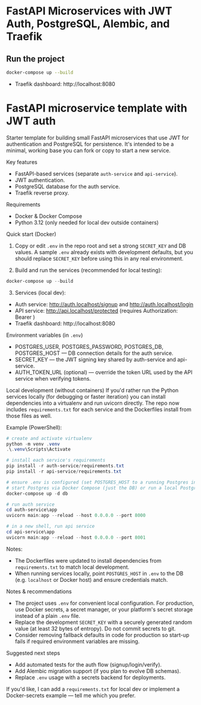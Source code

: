 # FastAPI Microservices with JWT Auth, PostgreSQL, Alembic, and Traefik

## Run the project
```bash
docker-compose up --build
```
- Traefik dashboard: http://localhost:8080

# FastAPI microservice template with JWT auth

Starter template for building small FastAPI microservices that use JWT for authentication and PostgreSQL for persistence. It's intended to be a minimal, working base you can fork or copy to start a new service.

Key features
- FastAPI-based services (separate `auth-service` and `api-service`).
- JWT authentication.
- PostgreSQL database for the auth service.
- Traefik reverse proxy.

Requirements
- Docker & Docker Compose
- Python 3.12 (only needed for local dev outside containers)

Quick start (Docker)
1. Copy or edit `.env` in the repo root and set a strong `SECRET_KEY` and DB values. A sample `.env` already exists with development defaults, but you should replace `SECRET_KEY` before using this in any real environment.

2. Build and run the services (recommended for local testing):

```powershell
docker-compose up --build
```

3. Services (local dev):
- Auth service: http://auth.localhost/signup and http://auth.localhost/login
- API service: http://api.localhost/protected (requires Authorization: Bearer <token>)
- Traefik dashboard: http://localhost:8080

Environment variables (in `.env`)
- POSTGRES_USER, POSTGRES_PASSWORD, POSTGRES_DB, POSTGRES_HOST — DB connection details for the auth service.
- SECRET_KEY — the JWT signing key shared by auth-service and api-service.
- AUTH_TOKEN_URL (optional) — override the token URL used by the API service when verifying tokens.

Local development (without containers)
If you'd rather run the Python services locally (for debugging or faster iteration) you can install dependencies into a virtualenv and run uvicorn directly. The repo now includes `requirements.txt` for each service and the Dockerfiles install from those files as well.

Example (PowerShell):

```powershell
# create and activate virtualenv
python -m venv .venv
.\.venv\Scripts\Activate

# install each service's requirements
pip install -r auth-service/requirements.txt
pip install -r api-service/requirements.txt

# ensure .env is configured (set POSTGRES_HOST to a running Postgres instance)
# start Postgres via Docker Compose (just the DB) or run a local Postgres
docker-compose up -d db

# run auth service
cd auth-service\app
uvicorn main:app --reload --host 0.0.0.0 --port 8000

# in a new shell, run api service
cd api-service\app
uvicorn main:app --reload --host 0.0.0.0 --port 8001
```

Notes:
- The Dockerfiles were updated to install dependencies from `requirements.txt` to match local development.
- When running services locally, point `POSTGRES_HOST` in `.env` to the DB (e.g. `localhost` or Docker host) and ensure credentials match.

Notes & recommendations
- The project uses `.env` for convenient local configuration. For production, use Docker secrets, a secret manager, or your platform's secret storage instead of a plain `.env` file.
- Replace the development `SECRET_KEY` with a securely generated random value (at least 32 bytes of entropy). Do not commit secrets to git.
- Consider removing fallback defaults in code for production so start-up fails if required environment variables are missing.

Suggested next steps
- Add automated tests for the auth flow (signup/login/verify).
- Add Alembic migration support (if you plan to evolve DB schemas).
- Replace `.env` usage with a secrets backend for deployments.

If you'd like, I can add a `requirements.txt` for local dev or implement a Docker-secrets example — tell me which you prefer.
